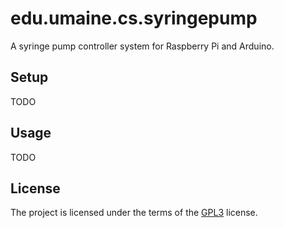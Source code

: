 # edu.umaine.cs.syringepump

A syringe pump controller system for Raspberry Pi and Arduino.

## Setup

TODO

## Usage

TODO

## License

The project is licensed under the terms of the
[GPL3](https://www.gnu.org/licenses/gpl-3.0.en.html) license.